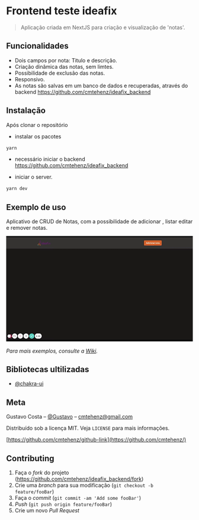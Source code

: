 # Frontend teste ideafix
> Aplicação criada em NextJS para criação e visualização de 'notas'.

## Funcionalidades
  - Dois campos por nota: Titulo e descrição.
  - Criação dinâmica das notas, sem limtes.
  - Possibilidade de exclusão das notas.
  - Responsivo.
  - As notas são salvas em um banco de dados e recuperadas, através do backend https://github.com/cmtehenz/ideafix_backend

## Instalação

Após clonar o repositório
  - instalar os pacotes
```sh
yarn
```
  - necessário iniciar o backend https://github.com/cmtehenz/ideafix_backend

  - iniciar o server.

```sh
yarn dev
```

## Exemplo de uso

Aplicativo de CRUD de Notas, com a possibilidade de adicionar , listar editar e remover notas.

![caption](/assets/logo.gif)

_Para mais exemplos, consulte a [Wiki][wiki]._

## Bibliotecas ultilizadas

* [@chakra-ui](https://chakra-ui.com/)

## Meta

Gustavo Costa – [@Gustavo](https://twitter.com/cmtehenz) – cmtehenz@gmail.com

Distribuído sob a licença MIT. Veja `LICENSE` para mais informações.

[https://github.com/cmtehenz/github-link](https://github.com/cmtehenz/)

## Contributing

1. Faça o _fork_ do projeto (<https://github.com/cmtehenz/ideafix_backend/fork>)
2. Crie uma _branch_ para sua modificação (`git checkout -b feature/fooBar`)
3. Faça o _commit_ (`git commit -am 'Add some fooBar'`)
4. _Push_ (`git push origin feature/fooBar`)
5. Crie um novo _Pull Request_

[wiki]: https://github.com/cmtehenz/ideafix_web/wiki
